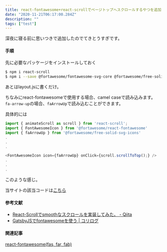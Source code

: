 ```yaml
---
title: react-fontawesome+react-scrollでページトップへスクロールするやつを追加した
date: "2020-11-21T06:17:00.284Z"
description: ""
tags: ["test"]
---
```



深夜に寝る前に思いつきで追加したのでてきとうすぎです。

#### 手順
先に必要なパッケージをインストールしておく
```bash
$ npm i react-scroll
$ npm i --save @fortawesome/fontawesome-svg-core @fortawesome/free-solid-svg-icons @fortawesome/react-fontawesome
```

あとはlayout.jsに書くだけ。

ちなみにreact-fontawesomeで使用する場合、camel caseで読み込みます。  
`fa-arrow-up`の場合、`faArrowUp`で読み込むことができます。

具体的には

```javascript
import { animateScroll as scroll } from 'react-scroll';
import { FontAwesomeIcon } from '@fortawesome/react-fontawesome'
import { faArrowUp } from '@fortawesome/free-solid-svg-icons'
.
.
.

<FontAwesomeIcon icon={faArrowUp} onClick={scroll.scrollToTop();} />
.
.
.
```
このような感じ。

当サイトの該当コードは[こちら](https://github.com/rrih/rrih.github.io/blob/master/src/components/layout.js#L87)

#### 参考文献
- [React-Scrollでsmoothなスクロールを実装してみた。 - Qiita](https://qiita.com/takk0715/items/6b82d7b4d13134d717eb)
- [GatsbyJSでfontawesomeを使う | コリログ](https://www.corylog.com/gatsby/gatsby014/)

#### 関連記事
[react-fontawesome(fas, far, fab)](/20201123-fontawesome-perfect-understand)